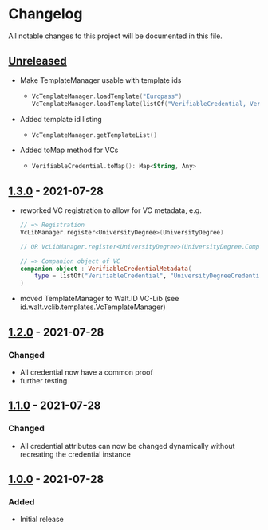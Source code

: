 # Changelog

All notable changes to this project will be documented in this file.

## [Unreleased]
- Make TemplateManager usable with template ids
  - ```kotlin
    VcTemplateManager.loadTemplate("Europass")
    VcTemplateManager.loadTemplate(listOf("VerifiableCredential, VerifiableAttestation, Europass"))
    ```
- Added template id listing
  - ```kotlin
    VcTemplateManager.getTemplateList()
    ```
- Added toMap method for VCs 
  - ```kotlin
    VerifiableCredential.toMap(): Map<String, Any>
    ```
## [1.3.0] - 2021-07-28

- reworked VC registration to allow for VC metadata, e.g.
    ```kotlin
    // => Registration
    VcLibManager.register<UniversityDegree>(UniversityDegree)
  
    // OR VcLibManager.register<UniversityDegree>(UniversityDegree.Companion)

    // => Companion object of VC
    companion object : VerifiableCredentialMetadata(
        type = listOf("VerifiableCredential", "UniversityDegreeCredential"),
    )
    ```
- moved TemplateManager to Walt.ID VC-Lib (see id.walt.vclib.templates.VcTemplateManager)

## [1.2.0] - 2021-07-28

### Changed

- All credential now have a common proof
- further testing


## [1.1.0] - 2021-07-28

### Changed

- All credential attributes can now be changed dynamically without recreating the credential instance

## [1.0.0] - 2021-07-28

### Added

- Initial release

[Unreleased]: https://github.com/letstrustid/waltid-ssikit-vclib/compare/1.3.0...HEAD

[1.3.0]: https://github.com/letstrustid/waltid-ssikit-vclib/compare/1.2.0...1.3.0
[1.2.0]: https://github.com/letstrustid/waltid-ssikit-vclib/compare/1.1.0...1.2.0
[1.1.0]: https://github.com/letstrustid/waltid-ssikit-vclib/compare/1.0.0...1.1.0
[1.0.0]: https://github.com/letstrustid/waltid-ssikit-vclib/compare/1.0.0...1.0.0

